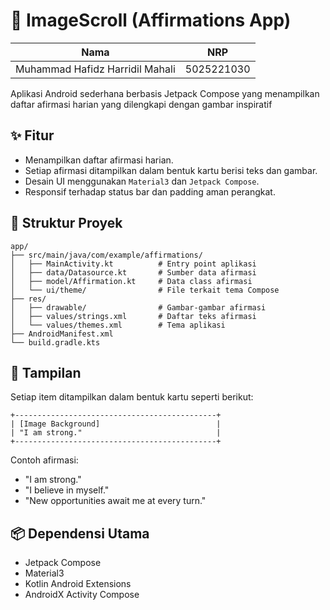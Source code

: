 # 📜 ImageScroll (Affirmations App)

| Nama  | NRP         |
|--------|------------|
| Muhammad Hafidz Harridil Mahali | 5025221030 |

Aplikasi Android sederhana berbasis Jetpack Compose yang menampilkan daftar afirmasi harian yang dilengkapi dengan gambar inspiratif

## ✨ Fitur

* Menampilkan daftar afirmasi harian.
* Setiap afirmasi ditampilkan dalam bentuk kartu berisi teks dan gambar.
* Desain UI menggunakan `Material3` dan `Jetpack Compose`.
* Responsif terhadap status bar dan padding aman perangkat.

## 🧱 Struktur Proyek

```
app/
├── src/main/java/com/example/affirmations/
│   ├── MainActivity.kt          # Entry point aplikasi
│   ├── data/Datasource.kt       # Sumber data afirmasi
│   ├── model/Affirmation.kt     # Data class afirmasi
│   └── ui/theme/                # File terkait tema Compose
├── res/
│   ├── drawable/                # Gambar-gambar afirmasi
│   ├── values/strings.xml       # Daftar teks afirmasi
│   └── values/themes.xml        # Tema aplikasi
├── AndroidManifest.xml
└── build.gradle.kts
```

## 📱 Tampilan

Setiap item ditampilkan dalam bentuk kartu seperti berikut:

```
+---------------------------------------------+
| [Image Background]                          |
| "I am strong."                              |
+---------------------------------------------+
```

Contoh afirmasi:

* "I am strong."
* "I believe in myself."
* "New opportunities await me at every turn."


## 📦 Dependensi Utama

* Jetpack Compose
* Material3
* Kotlin Android Extensions
* AndroidX Activity Compose


